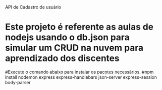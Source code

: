 API de Cadastro de usuário
# Este projeto é referente as aulas de nodejs usando o db.json para simular um CRUD na nuvem para aprendizado dos discentes

#Execute o comando abaixo para instalar os pacotes necessários.
#npm install nodemon express express-handlebars json-server express-session body-parser
 
